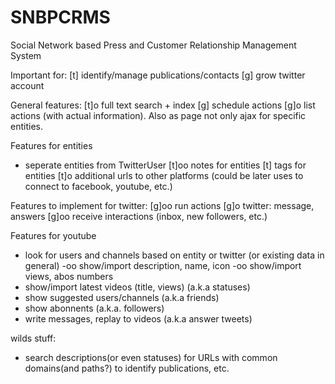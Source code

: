 SNBPCRMS
========

Social Network based Press and Customer Relationship Management System

Important for: 
[t] identify/manage publications/contacts
[g] grow twitter account

General features:
[t]o full text search + index
[g] schedule actions
[g]o list actions (with actual information). Also as page not only ajax for specific entities.

Features for entities
- seperate entities from TwitterUser
[t]oo notes for entities
[t] tags for entities
[t]o additional urls to other platforms (could be later uses to connect to facebook, youtube, etc.)

Features to implement for twitter:
[g]oo run actions
[g]o twitter: message, answers
[g]oo receive interactions (inbox, new followers, etc.)

Features for youtube
- look for users and channels based on entity or twitter (or existing data in general)
-oo show/import description, name, icon
-oo show/import views, abos numbers
- show/import latest videos (title, views) (a.k.a statuses)
- show suggested users/channels (a.k.a friends)
- show abonnents (a.k.a. followers)
- write messages, replay to videos (a.k.a answer tweets)

wilds stuff:
- search descriptions(or even statuses) for URLs with common domains(and paths?) to identify publications, etc.

